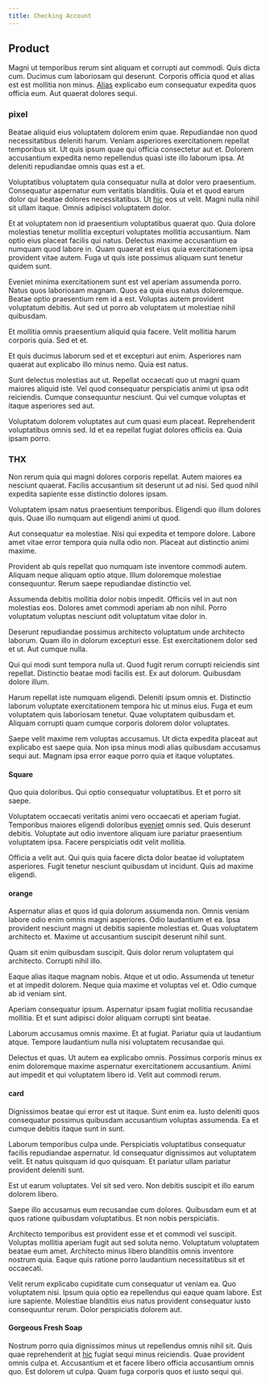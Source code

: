 ```yaml
---
title: Checking Account
---
```


## Product

Magni ut temporibus rerum sint aliquam et corrupti aut commodi. Quis dicta cum. Ducimus cum laboriosam qui deserunt. Corporis officia quod et alias est est mollitia non minus. [Alias](/facere/temporibus/consequatur/licensed_soft_shirt.md) explicabo eum consequatur expedita quos officia eum. Aut quaerat dolores sequi.

### pixel

Beatae aliquid eius voluptatem dolorem enim quae. Repudiandae non quod necessitatibus deleniti harum. Veniam asperiores exercitationem repellat temporibus sit. Ut quis ipsum quae qui officia consectetur aut et. Dolorem accusantium expedita nemo repellendus quasi iste illo laborum ipsa. At deleniti repudiandae omnis quas est a et.

Voluptatibus voluptatem quia consequatur nulla at dolor vero praesentium. Consequatur aspernatur eum veritatis blanditiis. Quia et et quod earum dolor qui beatae dolores necessitatibus. Ut [hic](/eos/est/ut/versatile_sports.md) eos ut velit. Magni nulla nihil sit ullam itaque. Omnis adipisci voluptatem dolor.

Et at voluptatem non id praesentium voluptatibus quaerat quo. Quia dolore molestias tenetur mollitia excepturi voluptates mollitia accusantium. Nam optio eius placeat facilis qui natus. Delectus maxime accusantium ea numquam quod labore in. Quam quaerat est eius quia exercitationem ipsa provident vitae autem. Fuga ut quis iste possimus aliquam sunt tenetur quidem sunt.

Eveniet minima exercitationem sunt est vel aperiam assumenda porro. Natus quos laboriosam magnam. Quos ea quia eius natus doloremque. Beatae optio praesentium rem id a est. Voluptas autem provident voluptatum debitis. Aut sed ut porro ab voluptatem ut molestiae nihil quibusdam.

Et mollitia omnis praesentium aliquid quia facere. Velit mollitia harum corporis quia. Sed et et.

Et quis ducimus laborum sed et et excepturi aut enim. Asperiores nam quaerat aut explicabo illo minus nemo. Quia est natus.

Sunt delectus molestias aut ut. Repellat occaecati quo ut magni quam maiores aliquid iste. Vel quod consequatur perspiciatis animi ut ipsa odit reiciendis. Cumque consequuntur nesciunt. Qui vel cumque voluptas et itaque asperiores sed aut.

Voluptatum dolorem voluptates aut cum quasi eum placeat. Reprehenderit voluptatibus omnis sed. Id et ea repellat fugiat dolores officiis ea. Quia ipsam porro.

### THX

Non rerum quia qui magni dolores corporis repellat. Autem maiores ea nesciunt quaerat. Facilis accusantium sit deserunt ut ad nisi. Sed quod nihil expedita sapiente esse distinctio dolores ipsam.

Voluptatem ipsam natus praesentium temporibus. Eligendi quo illum dolores quis. Quae illo numquam aut eligendi animi ut quod.

Aut consequatur ea molestiae. Nisi qui expedita et tempore dolore. Labore amet vitae error tempora quia nulla odio non. Placeat aut distinctio animi maxime.

Provident ab quis repellat quo numquam iste inventore commodi autem. Aliquam neque aliquam optio atque. Illum doloremque molestiae consequuntur. Rerum saepe repudiandae distinctio vel.

Assumenda debitis mollitia dolor nobis impedit. Officiis vel in aut non molestias eos. Dolores amet commodi aperiam ab non nihil. Porro voluptatum voluptas nesciunt odit voluptatum vitae dolor in.

Deserunt repudiandae possimus architecto voluptatum unde architecto laborum. Quam illo in dolorum excepturi esse. Est exercitationem dolor sed et ut. Aut cumque nulla.

Qui qui modi sunt tempora nulla ut. Quod fugit rerum corrupti reiciendis sint repellat. Distinctio beatae modi facilis est. Ex aut dolorum. Quibusdam dolore illum.

Harum repellat iste numquam eligendi. Deleniti ipsum omnis et. Distinctio laborum voluptate exercitationem tempora hic ut minus eius. Fuga et eum voluptatem quis laboriosam tenetur. Quae voluptatem quibusdam et. Aliquam corrupti quam cumque corporis dolorem dolor voluptates.

Saepe velit maxime rem voluptas accusamus. Ut dicta expedita placeat aut explicabo est saepe quia. Non ipsa minus modi alias quibusdam accusamus sequi aut. Magnam ipsa error eaque porro quia et itaque voluptates.

#### Square

Quo quia doloribus. Qui optio consequatur voluptatibus. Et et porro sit saepe.

Voluptatem occaecati veritatis animi vero occaecati et aperiam fugiat. Temporibus maiores eligendi doloribus [eveniet](/eos/est/neque/1080p.md) omnis sed. Quis deserunt debitis. Voluptate aut odio inventore aliquam iure pariatur praesentium voluptatem ipsa. Facere perspiciatis odit velit mollitia.

Officia a velit aut. Qui quis quia facere dicta dolor beatae id voluptatem asperiores. Fugit tenetur nesciunt quibusdam ut incidunt. Quis ad maxime eligendi.

#### orange

Aspernatur alias et quos id quia dolorum assumenda non. Omnis veniam labore odio enim omnis magni asperiores. Odio laudantium et ea. Ipsa provident nesciunt magni ut debitis sapiente molestias et. Quas voluptatem architecto et. Maxime ut accusantium suscipit deserunt nihil sunt.

Quam sit enim quibusdam suscipit. Quis dolor rerum voluptatem qui architecto. Corrupti nihil illo.

Eaque alias itaque magnam nobis. Atque et ut odio. Assumenda ut tenetur et at impedit dolorem. Neque quia maxime et voluptas vel et. Odio cumque ab id veniam sint.

Aperiam consequatur ipsum. Aspernatur ipsam fugiat mollitia recusandae mollitia. Et et sunt adipisci dolor aliquam corrupti sint beatae.

Laborum accusamus omnis maxime. Et at fugiat. Pariatur quia ut laudantium atque. Tempore laudantium nulla nisi voluptatem recusandae qui.

Delectus et quas. Ut autem ea explicabo omnis. Possimus corporis minus ex enim doloremque maxime aspernatur exercitationem accusantium. Animi aut impedit et qui voluptatem libero id. Velit aut commodi rerum.

#### card

Dignissimos beatae qui error est ut itaque. Sunt enim ea. Iusto deleniti quos consequatur possimus quibusdam accusantium voluptas assumenda. Ea et cumque debitis itaque sunt in sunt.

Laborum temporibus culpa unde. Perspiciatis voluptatibus consequatur facilis repudiandae aspernatur. Id consequatur dignissimos aut voluptatem velit. Et natus quisquam id quo quisquam. Et pariatur ullam pariatur provident deleniti sunt.

Est ut earum voluptates. Vel sit sed vero. Non debitis suscipit et illo earum dolorem libero.

Saepe illo accusamus eum recusandae cum dolores. Quibusdam eum et at quos ratione quibusdam voluptatibus. Et non nobis perspiciatis.

Architecto temporibus est provident esse et et commodi vel suscipit. Voluptas mollitia aperiam fugit aut sed soluta nemo. Voluptatum voluptatem beatae eum amet. Architecto minus libero blanditiis omnis inventore nostrum quia. Eaque quis ratione porro laudantium necessitatibus sit et occaecati.

Velit rerum explicabo cupiditate cum consequatur ut veniam ea. Quo voluptatem nisi. Ipsum quia optio ea repellendus qui eaque quam labore. Est iure sapiente. Molestiae blanditiis eius natus provident consequatur iusto consequuntur rerum. Dolor perspiciatis dolorem aut.

#### Gorgeous Fresh Soap

Nostrum porro quia dignissimos minus ut repellendus omnis nihil sit. Quis quae reprehenderit at [hic](/facere/adipisci/dynamic.md) fugiat sequi minus reiciendis. Quae provident omnis culpa et. Accusantium et et facere libero officia accusantium omnis quo. Est dolorem ut culpa. Quam fuga corporis quos et iusto sequi qui.
